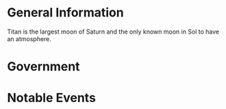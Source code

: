 # General Information
Titan is the largest moon of Saturn and the only known moon in Sol to have an atmosphere.

# Government


# Notable Events
